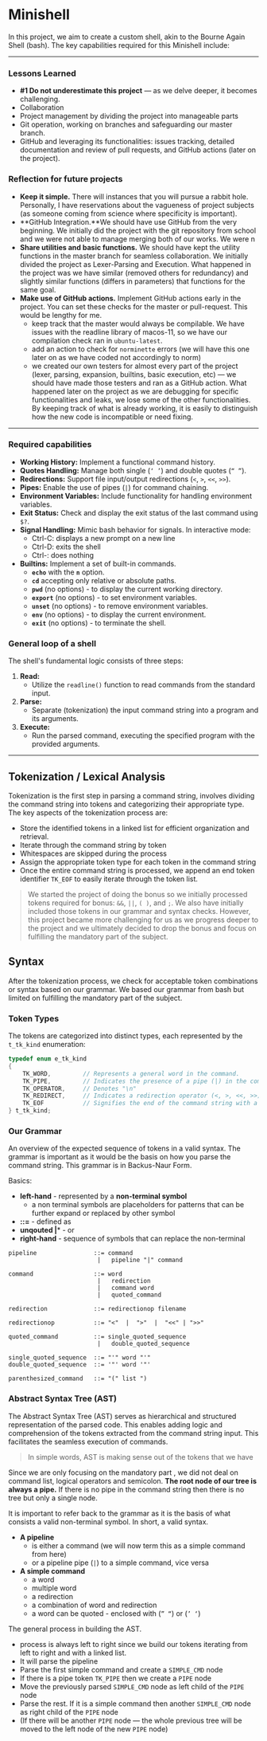 # Minishell

In this project, we aim to create a custom shell, akin to the Bourne Again Shell (bash). The key capabilities required for this Minishell include:

---

### Lessons Learned

- **#1 Do not underestimate this project** — as we delve deeper, it becomes challenging.
- Collaboration
- Project management by dividing the project into manageable parts
- Git operation, working on branches and safeguarding our master branch.
- GitHub and leveraging its functionalities: issues tracking, detailed documentation and review of pull requests, and GitHub actions (later on the project).

### Reflection for future projects

- **Keep it simple.** There will instances that you will pursue a rabbit hole. Personally, I have reservations about the vagueness of project subjects (as someone coming from science where specificity is important).
- **GitHub Integration.**We should have use GitHub from the very beginning. We initially did the project with the git repository from school and we were not able to manage merging both of our works. We were n
- **Share utilities and basic functions.** We should have kept the utility functions in the master branch for seamless collaboration. We initially divided the project as Lexer-Parsing and Execution. What happened in the project was we have similar (removed others for redundancy) and slightly similar functions (differs in parameters) that functions for the same goal.
- **Make use of GitHub actions.** Implement GitHub actions early in the project. You can set these checks for the master or pull-request. This would be lengthy for me.
    - keep track that the master would always be compilable. We have issues with the readline library of macos-11, so we have our compilation check ran in `ubuntu-latest`.
    - add an action to check for `norminette` errors (we will have this one later on as we have coded not accordingly to norm)
    - we created our own testers for almost every part of the project (lexer, parsing, expansion, builtins, basic execution, etc) — we should have made those testers and ran as a GitHub action. What happened later on the project as we are debugging for specific functionalities and leaks, we lose some of the other functionalities. By keeping track of what is already working, it is easily to distinguish how the new code is incompatible or need fixing.

---

### Required capabilities

- **Working History:** Implement a functional command history.
- **Quotes Handling:** Manage both single (`‘ ’`) and double quotes (`“ ”`).
- **Redirections:** Support file input/output redirections (`<`, `>`, `<<`, `>>`).
- **Pipes:** Enable the use of pipes (`|`) for command chaining.
- **Environment Variables:** Include functionality for handling environment variables.
- **Exit Status:** Check and display the exit status of the last command using `$?`.
- **Signal Handling:** Mimic bash behavior for signals. In interactive mode:
    - Ctrl-C: displays a new prompt on a new line
    - Ctrl-D: exits the shell
    - Ctrl-\: does nothing
- **Builtins:** Implement a set of built-in commands.
    - **`echo`** with the **`n`** option.
    - **`cd`** accepting only relative or absolute paths.
    - **`pwd`** (no options) - to display the current working directory.
    - **`export`** (no options) - to set environment variables.
    - **`unset`** (no options) - to remove environment variables.
    - **`env`** (no options) - to display the current environment.
    - **`exit`** (no options) - to terminate the shell.

### General loop of a shell

The shell's fundamental logic consists of three steps:

1. **Read:**
    - Utilize the `readline()` function to read commands from the standard input.
2. **Parse:**
    - Separate (tokenization) the input command string into a program and its arguments.
3. **Execute:**
    - Run the parsed command, executing the specified program with the provided arguments.

---

## Tokenization / Lexical Analysis

Tokenization is the first step in parsing a command string, involves dividing the command string into tokens and categorizing their appropriate type. The key aspects of the tokenization process are:

- Store the identified tokens in a linked list for efficient organization and retrieval.
- Iterate through the command string by token
- Whitespaces are skipped during the process
- Assign the appropriate token type for each token in the command string
- Once the entire command string is processed, we append an end token identifier `TK_EOF` to easily iterate through the token list.

> We started the project of doing the bonus so we initially processed tokens required for bonus: `&&`, `||`, `( )`, and `;`.  We also have initially included those tokens in our grammar and syntax checks. However, this project became more challenging for us as we progress deeper to the project and we ultimately decided to drop the bonus and focus on fulfilling the mandatory part of the subject.
> 

## Syntax

After the tokenization process, we check for acceptable token combinations or syntax based on our grammar. We based our grammar from bash but limited on fulfilling the mandatory part of the subject.

### **Token Types**

The tokens are categorized into distinct types, each represented by the `t_tk_kind` enumeration:

```c
typedef enum e_tk_kind
{
    TK_WORD,         // Represents a general word in the command.
    TK_PIPE,         // Indicates the presence of a pipe (|) in the command.
    TK_OPERATOR,     // Denotes "\n"
    TK_REDIRECT,     // Indicates a redirection operator (<, >, <<, >>).
    TK_EOF           // Signifies the end of the command string with a NULL word.
} t_tk_kind;
```

### Our Grammar

An overview of the expected sequence of tokens in a valid syntax. The grammar is important as it would be the basis on how you parse the command string. This grammar is in Backus-Naur Form.

Basics:

- **left-hand** - represented by a **non-terminal symbol**
    - a non terminal symbols are placeholders for patterns that can be further expand or replaced by other symbol
- **::=** - defined as
- **unqouted |*** - or
- **right-hand** - sequence of symbols that can replace the non-terminal

```
pipeline                ::= command
                         |   pipeline "|" command
        
command                 ::= word
                         |   redirection
                         |   command word
                         |   quoted_command

redirection             ::= redirectionop filename

redirectionop           ::= "<"  |  ">"  |  "<<" | ">>"

quoted_command          ::= single_quoted_sequence
                         |   double_quoted_sequence

single_quoted_sequence  ::= "'" word "'"
double_quoted_sequence  ::= '"' word '"'

parenthesized_command   ::= "(" list ")
```

### Abstract Syntax Tree (AST)

The Abstract Syntax Tree (AST) serves as hierarchical and structured representation of the parsed code. This enables adding logic and comprehension of the tokens extracted from the command string input. This facilitates the seamless execution of commands.

> In simple words, AST is making sense out of the tokens that we have
> 

Since we are only focusing on the mandatory part , we did not deal on command list, logical operators and semicolon. **The root node of our tree is always a pipe.** If there is no pipe in the command string then there is no tree but only a single node. 

It is important to refer back to the grammar as it is the basis of what consists a valid non-terminal symbol. In short, a valid syntax.

- **A pipeline**
    - is either a command (we will now term this as a simple command from here)
    - or a pipeline pipe (`|`)  to a simple command, vice versa
- **A  simple command**
    - a word
    - multiple word
    - a redirection
    - a combination of word and redirection
    - a word can be quoted - enclosed with (`” “`) or (`’ ‘`)
    

The general process in building the AST. 

- process is always left to right since we build our tokens iterating from left to right and with a linked list.
- It will parse the pipeline
- Parse the first simple command and create a `SIMPLE_CMD` node
- If there is a pipe token `TK_PIPE` then we create a `PIPE` node
- Move the previously parsed `SIMPLE_CMD` node as left child of the `PIPE` node
- Parse the rest. If it is a simple command then another `SIMPLE_CMD` node as right child of the `PIPE` node
- (If there will be another `PIPE` node — the whole previous tree will be moved to the left node of the new `PIPE` node)